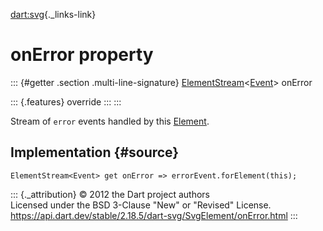 [dart:svg](../../dart-svg/dart-svg-library){._links-link}

onError property
================

::: {#getter .section .multi-line-signature}
[ElementStream](../../dart-html/elementstream-class)\<[Event](../../dart-html/event-class)\>
onError

::: {.features}
override
:::
:::

Stream of `error` events handled by this
[Element](../../dart-html/element-class).

Implementation {#source}
--------------

``` {.language-dart data-language="dart"}
ElementStream<Event> get onError => errorEvent.forElement(this);
```

::: {._attribution}
© 2012 the Dart project authors\
Licensed under the BSD 3-Clause \"New\" or \"Revised\" License.\
<https://api.dart.dev/stable/2.18.5/dart-svg/SvgElement/onError.html>
:::
